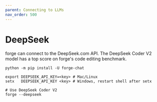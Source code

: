 ```yaml
---
parent: Connecting to LLMs
nav_order: 500
---
```


# DeepSeek

forge can connect to the DeepSeek.com API.
The DeepSeek Coder V2 model has a top score on forge's code editing benchmark.

```
python -m pip install -U forge-chat

export DEEPSEEK_API_KEY=<key> # Mac/Linux
setx   DEEPSEEK_API_KEY <key> # Windows, restart shell after setx

# Use DeepSeek Coder V2
forge --deepseek
```

